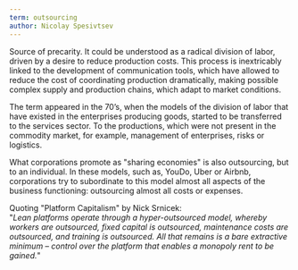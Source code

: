 ```yaml
---
term: outsourcing
author: Nicolay Spesivtsev
---
```

Source of precarity. It could be understood as a radical division of labor, driven by a desire to reduce production costs. This process is inextricably linked to the development of communication tools, which have allowed to reduce the cost of coordinating production dramatically, making possible complex supply and production chains, which adapt to market conditions.  
  
The term appeared in the 70’s, when the models of the division of labor that have existed in the enterprises producing goods, started to be transferred to the services sector. To the productions, which were not present in the commodity market, for example, management of enterprises, risks or logistics.  
  
What corporations promote as "sharing economies" is also outsourcing, but to an individual. In these models, such as, YouDo, Uber or Airbnb, corporations try to subordinate to this model almost all aspects of the business functioning: outsourcing almost all costs or expenses.  
  
Quoting "Platform Capitalism" by Nick Srnicek:  
"_Lean platforms operate through a hyper-outsourced model, whereby workers are outsourced, fixed capital is outsourced, maintenance costs are outsourced, and training is outsourced. All that remains is a bare extractive minimum – control over the platform that enables a monopoly rent to be gained._"